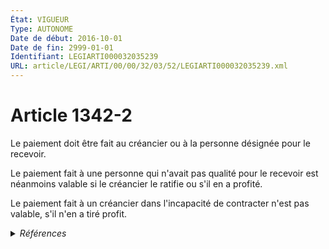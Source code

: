 ```yaml
---
État: VIGUEUR
Type: AUTONOME
Date de début: 2016-10-01
Date de fin: 2999-01-01
Identifiant: LEGIARTI000032035239
URL: article/LEGI/ARTI/00/00/32/03/52/LEGIARTI000032035239.xml
---
```


<h1>Article 1342-2</h1>

Le paiement doit être fait au créancier ou à la personne désignée pour le
recevoir.<br />

Le paiement fait à une personne qui n'avait pas qualité pour le recevoir est
néanmoins valable si le créancier le ratifie ou s'il en a profité.<br />

Le paiement fait à un créancier dans l'incapacité de contracter n'est pas
valable, s'il n'en a tiré profit.


<details>
  <summary><em>Références</em></summary>

  <h2>Articles faisant référence à l'article</h2>
  
  <ul>
    <li>
      <a href="https://legal.tricoteuses.fr//redirection/LEGIARTI000032006593?vers=git&vers=legifrance">Ordonnance n° 2016-131 du 10 février 2016 portant réforme du droit des contrats, du régime général et de la preuve des obligations - article 3 ENTIEREMENT_MODIF</a> CREE source
    </li>
  </ul>
  
  <h2>Références faites par l'article</h2>
  
  <ul>
    <li>
      2016-02-10 CREE cible <a href="https://legal.tricoteuses.fr//redirection/LEGIARTI000032006593?vers=git&vers=legifrance">Ordonnance n° 2016-131 du 10 février 2016 portant réforme du droit des contrats, du régime général et de la preuve des obligations - article 3 ENTIEREMENT_MODIF</a>
    </li>
    <li>
      2999-01-01 CONCORDANCE source <a href="https://legal.tricoteuses.fr//redirection/LEGIARTI000006437035?vers=git&vers=legifrance">Code civil - article 1239 AUTONOME ABROGE, en vigueur du 1804-03-21 au 2016-10-01</a>
    </li>
    <li>
      2999-01-01 CONCORDANCE source <a href="https://legal.tricoteuses.fr//redirection/LEGIARTI000006437049?vers=git&vers=legifrance">Code civil - article 1241 AUTONOME MODIFIE, en vigueur du 1804-03-21 au 2016-10-01</a>
    </li>
  </ul>
</details>
